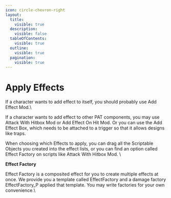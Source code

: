 ```yaml
---
icon: circle-chevron-right
layout:
  title:
    visible: true
  description:
    visible: false
  tableOfContents:
    visible: true
  outline:
    visible: true
  pagination:
    visible: true
---
```


# Apply Effects

If a character wants to add effect to itself, you should probably use Add Effect Mod.\


If a character wants to add effect to other PAT components, you may use Attack With Hitbox Mod or Add Effect On Hit Mod. Or you can use the Add Effect Box, which needs to be attached to a trigger so that it allows designs like traps.



When choosing which Effects to apply, you can drag all the Scriptable Objects you created into the effect lists, or you can find an option called Effect Factory on scripts like Attack With Hitbox Mod. \


**Effect Factory**

Effect Factory is a composited effect for you to create multiple effects at once. We provide you a template called EffectFactory and a damage factory EffectFactory\_P applied that template. You may write factories for your own convenience.\




